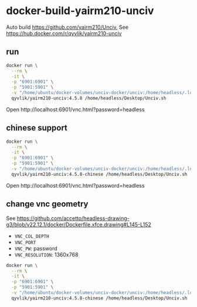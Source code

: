 # docker-build-yairm210-unciv

Auto build https://github.com/yairm210/Unciv, See https://hub.docker.com/r/qyvlik/yairm210-unciv

## run

```bash
docker run \
  --rm \
  -it \
  -p "6901:6901" \
  -p "5901:5901" \
  -v "/home/ubuntu/docker-volumes/unciv-docker/unciv:/home/headless/.local/share/Unciv" \
  qyvlik/yairm210-unciv:4.5.8 /home/headless/Desktop/Unciv.sh
```

Open http://localhost:6901/vnc.html?password=headless

## chinese support

```bash
docker run \
  --rm \
  -it \
  -p "6901:6901" \
  -p "5901:5901" \
  -v "/home/ubuntu/docker-volumes/unciv-docker/unciv:/home/headless/.local/share/Unciv" \
  qyvlik/yairm210-unciv:4.5.8-chinese /home/headless/Desktop/Unciv.sh 
```

Open http://localhost:6901/vnc.html?password=headless

## change vnc geometry

See https://github.com/accetto/headless-drawing-g3/blob/v22.12.1/docker/Dockerfile.xfce.drawing#L145-L152

- `VNC_COL_DEPTH`
- `VNC_PORT`
- `VNC_PW`: password
- `VNC_RESOLUTION`: 1360x768

```bash
docker run \
  --rm \
  -it \
  -p "6901:6901" \
  -p "5901:5901" \
  -v "/home/ubuntu/docker-volumes/unciv-docker/unciv:/home/headless/.local/share/Unciv" \
  qyvlik/yairm210-unciv:4.5.8-chinese /home/headless/Desktop/Unciv.sh 
```
